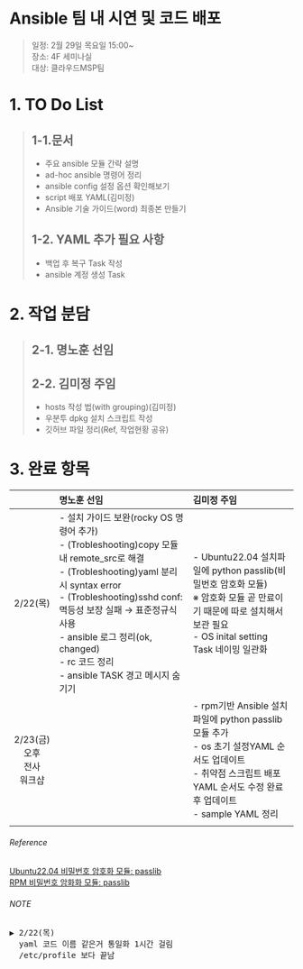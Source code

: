 # Ansible 팀 내 시연 및 코드 배포
> 일정: 2월 29일 목요일 15:00~<br>
> 장소: 4F 세미나실<br>
> 대상: 클라우드MSP팀<br>

# 1. TO Do List
> ## 1-1.문서
> - 주요 ansible 모듈 간략 설명
> - ad-hoc ansible 명령어 정리
> - ansible config 설정 옵션 확인해보기
> - script 배포 YAML(김미정)
> - Ansible 기술 가이드(word) 최종본 만들기
> 
> 
> ## 1-2. YAML 추가 필요 사항
> - 백업 후 복구 Task 작성
> - ansible 계정 생성 Task

  
# 2. 작업 분담
> ## 2-1. 명노훈 선임
>
>   
> ## 2-2. 김미정 주임
>  - hosts 작성 법(with grouping)(김미정)
>  - 우분투 dpkg 설치 스크립트 작성
>  - 깃허브 파일 정리(Ref, 작업현황 공유)

# 3. 완료 항목
|  | 명노훈 선임 |  김미정 주임 | 
| :---: | :--- | :--- |
| 2/22(목) | - 설치 가이드 보완(rocky OS 명령어 추가)<br> - (Trobleshooting)copy 모듈 내 remote_src로 해결<br> - (Trobleshooting)yaml 분리 시 syntax error<br> - (Trobleshooting)sshd conf: 멱등성 보장 실패 → 표준정규식 사용 <br> - ansible 로그 정리(ok, changed)<br> - rc 코드 정리<br> - ansible TASK 경고 메시지 숨기기| - Ubuntu22.04 설치파일에 python passlib(비밀번호 암호화 모듈)<br> ※  암호화 모듈 곧 만료이기 때문에 따로 설치해서 보관 필요<br> - OS inital setting Task 네이밍 일관화 | 
|2/23(금)<br> 오후<br>전사<br>워크샵||- rpm기반 Ansible 설치파일에 python passlib 모듈 추가<br>- os 초기 설정YAML 순서도 업데이트<br>- 취약점 스크립트 배포 YAML 순서도 수정 완료 후 업데이트<br>- sample YAML 정리|
|||

###### Reference
[Ubuntu22.04 비밀번호 암호화 모듈: passlib](https://launchpad.net/ubuntu/mantic/amd64/python3-passlib/1.7.4-3)<br>
[RPM 비밀번호 암화화 모듈: passlib](https://rpmfind.net/linux/rpm2html/search.php?query=python-passlib)

###### NOTE
<pre>
▶ 2/22(목)
  yaml 코드 이름 같은거 통일화 1시간 걸림
  /etc/profile 보다 끝남
</pre>

